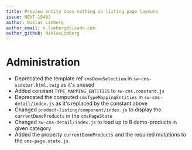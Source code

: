 ```yaml
---
title: Preview entity does nothing on listing page layouts
issue: NEXT-19403
author: Niklas Limberg
author_email: n.limberg@cicada.com
author_github: NiklasLimberg
---
```

# Administration
* Deprecated the template ref `cmsDemoSelection` in `sw-cms-sidebar.html.twig` as it's unused
* Added constant `TYPE_MAPPING_ENTITIES` to `sw-cms.constant.js`
* Deprecated the computed `cmsTypeMappingEntities` in `sw-cms-detail/index.js` as it's replaced by the constant above
* Changed `product-listing/component/index.js` to display the `currentDemoProducts` in the `cmsPageState`
* Changed `sw-cms-detail/index.js` to load up to 8 demo-products in given category
* Added the property `currentDemoProducts` and the required mutations to the `cms-page.state.js`
